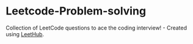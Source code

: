 # Leetcode-Problem-solving
Collection of LeetCode questions to ace the coding interview! - Created using [LeetHub](https://github.com/QasimWani/LeetHub).

